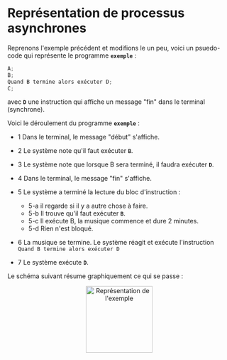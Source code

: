 # Représentation de processus asynchrones

Reprenons l'exemple précédent et modifions le un peu, voici un psuedo-code qui représente le programme **`exemple`** :

```typescript
A; 
B; 
Quand B termine alors exécuter D;
C;
```

avec **`D`** une instruction qui affiche un message "fin" dans le terminal (synchrone).

Voici le déroulement du programme **`exemple`** :

* 1 Dans le terminal, le message "début" s'affiche.
* 2 Le système note qu'il faut exécuter **`B`**.
* 3 Le système note que lorsque B sera terminé, il faudra exécuter **`D`**.
* 4 Dans le terminal, le message "fin" s'affiche.
* 5 Le système a terminé la lecture du bloc d'instruction :

  * 5-a il regarde si il y a autre chose à faire.
  * 5-b Il trouve qu'il faut exécuter **`B`**.
  * 5-c Il exécute B, la musique commence et dure 2 minutes.
  * 5-d Rien n'est bloqué.

* 6 La musique se termine. Le système réagit et exécute l'instruction `Quand B termine alors exécuter D`
* 7 Le système exécute **`D`**.

Le schéma suivant résume graphiquement ce qui se passe :

<div style="text-align: center">
  <img src="assets/processus/processus.exemple.svg" alt="Représentation de l'exemple" style="width: min(100%, 150px);"/>
</div>
